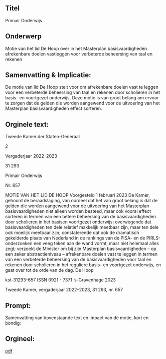 ## Titel
Primair Onderwijs
## Onderwerp
Motie van het lid De Hoop over in het Masterplan basisvaardigheden afrekenbare doelen vastleggen voor verbeterde beheersing van taal en rekenen
## Samenvatting & Implicatie:

De motie van lid De Hoop stelt voor om afrekenbare doelen vast te leggen voor een verbeterde beheersing van taal en rekenen door scholieren in het basis- en voortgezet onderwijs. Deze motie is van groot belang om ervoor te zorgen dat de gelden die worden aangewend voor de uitvoering van het Masterplan basisvaardigheden effect sorteren.
## Orginele text:


Tweede Kamer der Staten-Generaal

2

Vergaderjaar 2022–2023

31 293

Primair Onderwijs

Nr. 657

MOTIE VAN HET LID DE HOOP
Voorgesteld 1 februari 2023
De Kamer,
gehoord de beraadslaging,
van oordeel dat het van groot belang is dat de gelden die worden
aangewend voor de uitvoering van het Masterplan basisvaardigheden niet
alleen worden besteed, maar ook vooral effect sorteren in termen van een
betere beheersing van de basisvaardigheden door scholieren in het basisen voortgezet onderwijs;
overwegende dat basisvaardigheden ten dele relatief makkelijk meetbaar
zijn, maar ten dele ook moeilijk meetbaar zijn;
constaterende dat ook de dramatisch gekelderde plaats van Nederland in
de rankings van de PISA- en de PIRLS-onderzoeken een veeg teken aan de
wand vormt, maar niet helemaal alles zegt;
verzoekt de Minister om bij zijn Masterplan basisvaardigheden – op een
zeker abstractieniveau – afrekenbare doelen vast te leggen in termen van
een verbeterde beheersing van de basisvaardigheden voor taal en
rekenen door scholieren in het reguliere basis- en voortgezet onderwijs,
en gaat over tot de orde van de dag.
De Hoop

kst-31293-657
ISSN 0921 - 7371
’s-Gravenhage 2023

Tweede Kamer, vergaderjaar 2022–2023, 31 293, nr. 657


## Prompt:
Samenvatting van bovenstaande text en impact van de motie, kort en bondig:

## Orgineel:
[pdf](https://gegevensmagazijn.tweedekamer.nl/OData/v4/2.0/Document(0aee71c6-b091-440f-88e3-30e6daca23f0)/resource)
